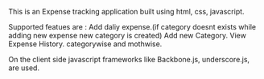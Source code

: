 This is an Expense tracking application built using html, css, javascript.

Supported featues are : Add daliy expense.(if category doesnt exists while adding new expense new category is created) Add new Category. View Expense History. categorywise and mothwise.

On the client side javascript frameworks like Backbone.js, underscore.js, are used.
